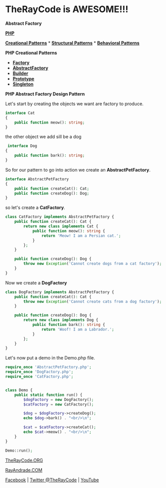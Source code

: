 # TheRayCode is AWESOME!!!

**Abstract Factory**

**[PHP](../README.md)**  

**[Creational Patterns](../README.md)** * **[Structural Patterns](../../Structural/README.md)** * **[Behavioral Patterns](../../Behavioral/README.md)**

**PHP Creational Patterns**

 * **[Factory](../Factory/README.md)**
 * **[AbstractFactory](../AbstractFactory/README.md)**
 * **[Builder](../Builder/README.md)**
 * **[Prototype](../Prototype/README.md)**
 * **[Singleton](../Singleton/README.md)**

**PHP Abstract Factory Design Pattern**

Let's start by creating the objects we want are factory to produce.

```php
interface Cat
{
    public function meow(): string;
}
```
 the other object we add sill be a dog
 
```php
 interface Dog
{
    public function bark(): string;
}
```
So for our pattern to go into action we create an **AbstractPetFactory**.


```php
interface AbstractPetFactory
{
    public function createCat(): Cat;
    public function createDog(): Dog;
}
```

so let's create a **CatFactory**.

```php
class CatFactory implements AbstractPetFactory {
    public function createCat(): Cat {
        return new class implements Cat {
            public function meow(): string {
                return 'Meow! I am a Persian cat.';
            }
        };
    }

    public function createDog(): Dog {
        throw new Exception('Cannot create dogs from a cat factory');
    }
}
```
Now we create a **DogFactory**

```php
class DogFactory implements AbstractPetFactory {
    public function createCat(): Cat {
        throw new Exception('Cannot create cats from a dog factory');
    }

    public function createDog(): Dog {
        return new class implements Dog {
            public function bark(): string {
                return 'Woof! I am a Labrador.';
            }
        };
    }
}
```
Let's now put a demo in the Demo.php file.

```php
require_once 'AbstractPetFactory.php';
require_once 'DogFactory.php';
require_once 'CatFactory.php';


class Demo {
    public static function run() {
        $dogFactory = new DogFactory();
        $catFactory = new CatFactory();

        $dog = $dogFactory->createDog();
        echo $dog->bark() . "<br/>\n";

        $cat = $catFactory->createCat();
        echo $cat->meow() . "<br/>\n";
    }
}

Demo::run();

```


[TheRayCode.ORG](https://www.TheRayCode.org)

[RayAndrade.COM](https://www.RayAndrade.com)


[Facebook](https://www.facebook.com/TheRayCode/) | [Twitter @TheRayCode](https://www.twitter.com/TheRayCode/) | [YouTube](https://www.youtube.com/TheRayCode/)
